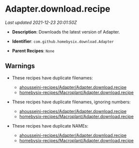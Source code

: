# Adapter.download.recipe

_Last updated 2021-12-23 20:01:50Z_

- **Description**: Downloads the latest version of Adapter.

- **Identifier**: `com.github.homebysix.download.Adapter`

- **Parent Recipes**: `None`


## Warnings

- These recipes have duplicate filenames:
    - [ahousseini-recipes/Adapter/Adapter.download.recipe](/autopkg-dupe-tracker/ahousseini-recipes/Adapter/Adapter.download.recipe)
    - [homebysix-recipes/Macroplant/Adapter.download.recipe](/autopkg-dupe-tracker/homebysix-recipes/Macroplant/Adapter.download.recipe)

- These recipes have duplicate filenames, ignoring numbers:
    - [ahousseini-recipes/Adapter/Adapter.download.recipe](/autopkg-dupe-tracker/ahousseini-recipes/Adapter/Adapter.download.recipe)
    - [homebysix-recipes/Macroplant/Adapter.download.recipe](/autopkg-dupe-tracker/homebysix-recipes/Macroplant/Adapter.download.recipe)

- These recipes have duplicate NAMEs:
    - [ahousseini-recipes/Adapter/Adapter.download.recipe](/autopkg-dupe-tracker/ahousseini-recipes/Adapter/Adapter.download.recipe)
    - [homebysix-recipes/Macroplant/Adapter.download.recipe](/autopkg-dupe-tracker/homebysix-recipes/Macroplant/Adapter.download.recipe)